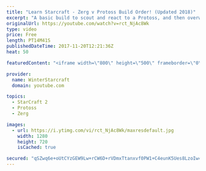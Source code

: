 ```yaml
---
title: "Learn Starcraft - Zerg v Protoss Build Order! (Updated 2018)"
excerpt: "A basic build to scout and react to a Protoss, and then overwhelm them with the swarm! Meant for lower level players looking for direction, not higher level looking for the dankest meta. -- Watch live at https://www.twitch.tv/wintergaming"
originalUrl: https://youtube.com/watch?v=rct_NjAc8Wk
type: video
price: Free
length: PT14M41S
publishedDateTime: 2017-11-20T12:21:36Z
heat: 50

featuredContent: "<iframe width=\"800\" height=\"500\" frameborder=\"0\" src=\"https://www.youtube.com/embed/rct_NjAc8Wk\" allow=\"accelerometer; autoplay; encrypted-media; gyroscope; picture-in-picture\" allowfullscreen></iframe>"

provider:
  name: WinterStarcraft
  domain: youtube.com

topics:
  - StarCraft 2
  - Protoss
  - Zerg

images:
  - url: https://i.ytimg.com/vi/rct_NjAc8Wk/maxresdefault.jpg
    width: 1280
    height: 720
    isCached: true

secured: "qSZwq6e+oUtCYzGEW9Lw+rCW6D+rVDmxTtanxvf0PW1+C4eunK5Ues8LzoIw44xgR3AfdR198AElKIlJDGv6AMX6+g6KzpSuLNdKCfSTQ0YtVngnaz1OaHQ2iJbbLSX+n8rt/4QeK7e05OwnlKDHEqKcRk3GuD2Qk/4/M9wg0jETBPIMqkAQ8Hv+nXfnfntdPRbzWa4yq2xVoXNXoOia+feGE5sH/3YAVo68KIlxbMu58gnLA7tWWJP9N0glRmA/k3CwzlerSyu7CXEaSDJA7ivIjT8+IcobarFhL6ratAqjC82gp4E2yWDDWxuaPgrYTJ6/x0TSF5t+I3SwlP3zDDW+JLSvXHnyViHIQXZpSVdvgusU74BVL+tMg6IW5WCG8a1Aq2ti+g2dTYQcHRMvZ4x44mfaLlll6BZB1aVup7w=;REP5u4vwY7tJa5gksa+WhQ=="
---
```


